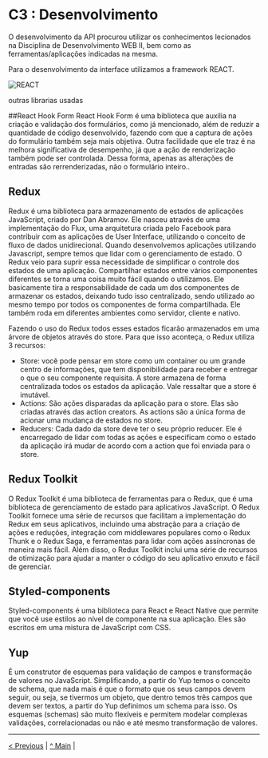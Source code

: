 
# C3 : Desenvolvimento


O desenvolvimento da API procurou utilizar  os conhecimentos lecionados na Disciplina de Desenvolvimento WEB II, bem como as ferramentas/aplicações indicadas na mesma.

Para o desenvolvimento da interface utilizamos a framework REACT.

![REACT](images/react.png)

outras librarias usadas

##React Hook Form
React Hook Form é uma biblioteca que auxilia na criação e validação dos formulários, como já mencionado, além de reduzir a quantidade de código desenvolvido, 
fazendo com que a captura de ações do formulário também seja mais objetiva. Outra facilidade que ele traz é na melhora significativa de desempenho, já que a 
ação de renderização também pode ser controlada. Dessa forma, apenas as alterações de entradas são rerrenderizadas, não o formulário inteiro..

## Redux
Redux é uma biblioteca para armazenamento de estados de aplicações JavaScript, criado por Dan Abramov. Ele nasceu através de uma implementação do Flux, 
uma arquitetura criada pelo Facebook para contribuir com as aplicações de User Interface, utilizando o conceito de fluxo de dados unidirecional. Quando 
desenvolvemos aplicações utilizando Javascript, sempre temos que lidar com o gerenciamento de estado. O Redux veio para suprir essa necessidade de simplificar 
o controle dos estados de uma aplicação. Compartilhar estados entre vários componentes diferentes se torna uma coisa muito fácil quando o utilizamos.
Ele basicamente tira a responsabilidade de cada um dos componentes de armazenar os estados, deixando tudo isso centralizado, sendo utilizado ao mesmo tempo 
por todos os componentes de forma compartilhada. Ele também roda em diferentes ambientes como servidor, cliente e nativo.

Fazendo o uso do Redux todos esses estados ficarão armazenados em uma árvore de objetos através do store. Para que isso aconteça, o Redux utiliza 3 recursos:

  * Store: você pode pensar em store como um container ou um grande centro de informações, que tem disponibilidade para receber e entregar o que o 
      seu componente requisita. A store armazena de forma centralizada todos os estados da aplicação. Vale ressaltar que a store é imutável.
  * Actions: São ações disparadas da aplicação para o store. Elas são criadas através das action creators. As actions são a única forma de acionar 
      uma mudança de estados no store.
  * Reducers: Cada dado da store deve ter o seu próprio reducer. Ele é encarregado de lidar com todas as ações e especificam como o estado da 
      aplicação irá mudar de acordo com a action que foi enviada para o store.

## Redux Toolkit
O Redux Toolkit é uma biblioteca de ferramentas para o Redux, que é uma biblioteca de gerenciamento de estado para aplicativos JavaScript. 
O Redux Toolkit fornece uma série de recursos que facilitam a implementação do Redux em seus aplicativos, incluindo uma abstração para a criação 
de ações e reduções, integração com middlewares populares como o Redux Thunk e o Redux Saga, e ferramentas para lidar com ações assíncronas de maneira 
mais fácil. Além disso, o Redux Toolkit inclui uma série de recursos de otimização para ajudar a manter o código do seu aplicativo enxuto e fácil de gerenciar.

## Styled-components
Styled-components é uma biblioteca para React e React Native que permite que você use estilos ao nível de componente na sua aplicação. 
Eles são escritos em uma mistura de JavaScript com CSS. 

## Yup
É um construtor de esquemas para validação de campos e transformação de valores no JavaScript. Simplificando, a partir do Yup temos o conceito de schema,
que nada mais é que o formato que os seus campos devem seguir, ou seja, se tivermos um objeto, que dentro temos três campos que devem ser textos, a partir 
do Yup definimos um schema para isso. Os esquemas (schemas) são muito flexíveis e permitem modelar complexas validações, correlacionadas ou não e até mesmo 
transformação de valores.

---
[< Previous](Recursos.md) | [^ Main](../../../) |
